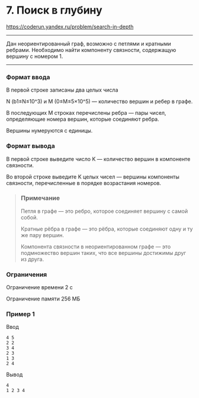# 7. Поиск в глубину
https://coderun.yandex.ru/problem/search-in-depth
___

Дан неориентированный граф, возможно с петлями и кратными ребрами.
Необходимо найти компоненту связности, содержащую вершину с номером 1.

___ 

### Формат ввода
В первой строке записаны два целых числа

N (b1≤N≤10^3) и M (0≤M≤5×10^5) — количество вершин и ребер в графе.

В последующих M строках перечислены ребра — пары чисел, определяющие номера вершин, которые соединяют ребра.

Вершины нумеруются с единицы.

### Формат вывода

В первой строке выведите число K — количество вершин в компоненте связности.

Во второй строке выведите K целых чисел — вершины компоненты связности, перечисленные в порядке возрастания номеров.

> ### Примечание 
> 
> Петля в графе — это ребро, которое соединяет вершину с самой собой. 
> 
> Кратные рёбра в графе — это рёбра, которые соединяют одну и ту же пару вершин.
> 
> Компонента связности в неориентированном графе — это подмножество вершин таких, что все вершины достижимы друг из друга.

### Ограничения

Ограничение времени 2 с

Ограничение памяти 256 МБ

### Пример 1

Ввод
```
4 5
2 2
3 4
2 3
1 3
2 4
```


Вывод
```
4
1 2 3 4
```
